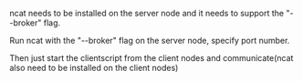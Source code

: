 ncat needs to be installed on the server node and it needs to support the "--broker" flag.

Run ncat with the "--broker" flag on the server node, specify port number. 

Then just start the clientscript from the client nodes and communicate(ncat also need to be installed on the client nodes)  


